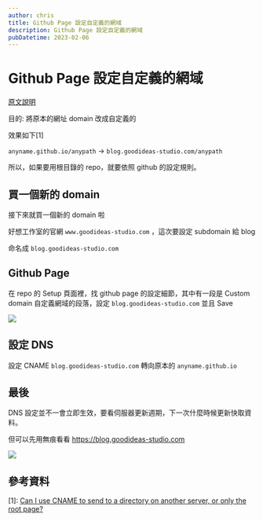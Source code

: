 ```yaml
---
author: chris
title: Github Page 設定自定義的網域
description: Github Page 設定自定義的網域
pubDatetime: 2023-02-06
---
```


# Github Page 設定自定義的網域

[原文說明](https://docs.github.com/en/pages/configuring-a-custom-domain-for-your-github-pages-site/managing-a-custom-domain-for-your-github-pages-site)

目的: 將原本的網址 domain 改成自定義的

效果如下[1]

`anyname.github.io/anypath` -> `blog.goodideas-studio.com/anypath`

所以，如果要用根目錄的 repo，就要依照 github 的設定規則。

## 買一個新的 domain

接下來就買一個新的 domain 啦

好想工作室的官網 `www.goodideas-studio.com` ，這次要設定 subdomain 給 blog

命名成 `blog.goodideas-studio.com`

## Github Page

在 repo 的 Setup 頁面裡，找 github page 的設定細節，其中有一段是 Custom domain 自定義網域的段落，設定 `blog.goodideas-studio.com` 並且 Save

![](https://i.imgur.com/rK8rPwB.png)

## 設定 DNS

設定
CNAME `blog.goodideas-studio.com` 轉向原本的 `anyname.github.io`

## 最後

DNS 設定並不一會立即生效，要看伺服器更新週期，下一次什麼時候更新快取資料。

但可以先用無痕看看 https://blog.goodideas-studio.com

![](https://i.imgur.com/Sm2Wao6.png)

## 參考資料

[1]: [Can I use CNAME to send to a directory on another server, or only the root page?
](https://serverfault.com/questions/329976/can-i-use-cname-to-send-to-a-directory-on-another-server-or-only-the-root-page)
